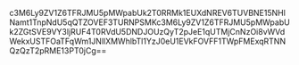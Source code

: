 c3M6Ly9ZV1Z6TFRJMU5pMWpabUk2T0RRMk1EUXdNREV6TUVBNE15NHlNamt1TnpNdU5qQTZOVEF3TURNPSMKc3M6Ly9ZV1Z6TFRJMU5pMWpabUk2ZGtSVE9VY3ljRUF4T0RVdU5DNDJOUzQyT2pJeE1qUTMjCnNzOi8vWVdWekxUSTFOaTFqWm1JNllXMWhlbTl1YzJ0eU1EVkFOVFF1TWpFMExqRTNNQzQzT2pRME13PT0jCg==